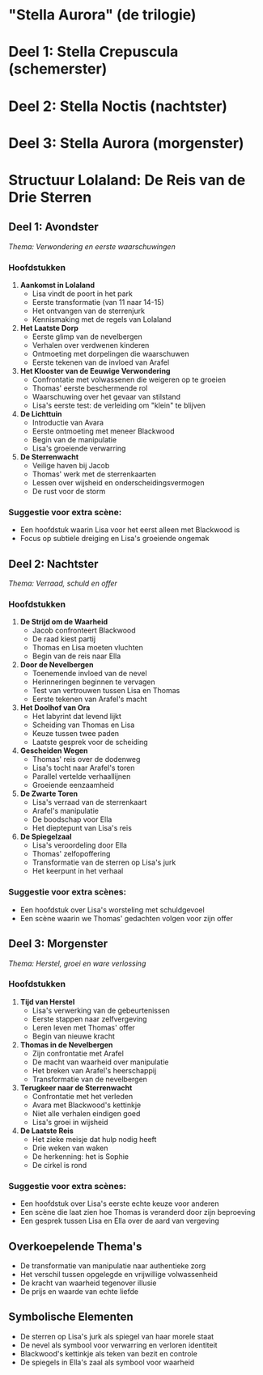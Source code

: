 # "Stella Aurora" (de trilogie) 

# Deel 1: Stella Crepuscula (schemerster) 

# Deel 2: Stella Noctis (nachtster) 

# Deel 3: Stella Aurora (morgenster)

# Structuur Lolaland: De Reis van de Drie Sterren

## Deel 1: Avondster

*Thema: Verwondering en eerste waarschuwingen*

### Hoofdstukken

1. **Aankomst in Lolaland**
   - Lisa vindt de poort in het park
   - Eerste transformatie (van 11 naar 14-15)
   - Het ontvangen van de sterrenjurk
   - Kennismaking met de regels van Lolaland
2. **Het Laatste Dorp**
   - Eerste glimp van de nevelbergen
   - Verhalen over verdwenen kinderen
   - Ontmoeting met dorpelingen die waarschuwen
   - Eerste tekenen van de invloed van Arafel
3. **Het Klooster van de Eeuwige Verwondering**
   - Confrontatie met volwassenen die weigeren op te groeien
   - Thomas' eerste beschermende rol
   - Waarschuwing over het gevaar van stilstand
   - Lisa's eerste test: de verleiding om "klein" te blijven
4. **De Lichttuin**
   - Introductie van Avara
   - Eerste ontmoeting met meneer Blackwood
   - Begin van de manipulatie
   - Lisa's groeiende verwarring
5. **De Sterrenwacht**
   - Veilige haven bij Jacob
   - Thomas' werk met de sterrenkaarten
   - Lessen over wijsheid en onderscheidingsvermogen
   - De rust voor de storm

### Suggestie voor extra scène:

- Een hoofdstuk waarin Lisa voor het eerst alleen met Blackwood is
- Focus op subtiele dreiging en Lisa's groeiende ongemak

## Deel 2: Nachtster

*Thema: Verraad, schuld en offer*

### Hoofdstukken

1. **De Strijd om de Waarheid**
   - Jacob confronteert Blackwood
   - De raad kiest partij
   - Thomas en Lisa moeten vluchten
   - Begin van de reis naar Ella
2. **Door de Nevelbergen**
   - Toenemende invloed van de nevel
   - Herinneringen beginnen te vervagen
   - Test van vertrouwen tussen Lisa en Thomas
   - Eerste tekenen van Arafel's macht
3. **Het Doolhof van Ora**
   - Het labyrint dat levend lijkt
   - Scheiding van Thomas en Lisa
   - Keuze tussen twee paden
   - Laatste gesprek voor de scheiding
4. **Gescheiden Wegen**
   - Thomas' reis over de dodenweg
   - Lisa's tocht naar Arafel's toren
   - Parallel vertelde verhaallijnen
   - Groeiende eenzaamheid
5. **De Zwarte Toren**
   - Lisa's verraad van de sterrenkaart
   - Arafel's manipulatie
   - De boodschap voor Ella
   - Het dieptepunt van Lisa's reis
6. **De Spiegelzaal**
   - Lisa's veroordeling door Ella
   - Thomas' zelfopoffering
   - Transformatie van de sterren op Lisa's jurk
   - Het keerpunt in het verhaal

### Suggestie voor extra scènes:

- Een hoofdstuk over Lisa's worsteling met schuldgevoel
- Een scène waarin we Thomas' gedachten volgen voor zijn offer

## Deel 3: Morgenster

*Thema: Herstel, groei en ware verlossing*

### Hoofdstukken

1. **Tijd van Herstel**
   - Lisa's verwerking van de gebeurtenissen
   - Eerste stappen naar zelfvergeving
   - Leren leven met Thomas' offer
   - Begin van nieuwe kracht
2. **Thomas in de Nevelbergen**
   - Zijn confrontatie met Arafel
   - De macht van waarheid over manipulatie
   - Het breken van Arafel's heerschappij
   - Transformatie van de nevelbergen
3. **Terugkeer naar de Sterrenwacht**
   - Confrontatie met het verleden
   - Avara met Blackwood's kettinkje
   - Niet alle verhalen eindigen goed
   - Lisa's groei in wijsheid
4. **De Laatste Reis**
   - Het zieke meisje dat hulp nodig heeft
   - Drie weken van waken
   - De herkenning: het is Sophie
   - De cirkel is rond

### Suggestie voor extra scènes:

- Een hoofdstuk over Lisa's eerste echte keuze voor anderen
- Een scène die laat zien hoe Thomas is veranderd door zijn beproeving
- Een gesprek tussen Lisa en Ella over de aard van vergeving

## Overkoepelende Thema's

- De transformatie van manipulatie naar authentieke zorg
- Het verschil tussen opgelegde en vrijwillige volwassenheid
- De kracht van waarheid tegenover illusie
- De prijs en waarde van echte liefde

## Symbolische Elementen

- De sterren op Lisa's jurk als spiegel van haar morele staat
- De nevel als symbool voor verwarring en verloren identiteit
- Blackwood's kettinkje als teken van bezit en controle
- De spiegels in Ella's zaal als symbool voor waarheid